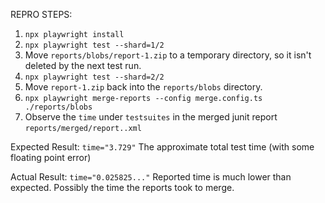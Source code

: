 REPRO STEPS:
1. `npx playwright install`
2. `npx playwright test --shard=1/2`
3. Move `reports/blobs/report-1.zip` to a temporary directory, so it isn't deleted by the next test run.
4. `npx playwright test --shard=2/2`
5. Move `report-1.zip` back into the `reports/blobs` directory.
6. `npx playwright merge-reports --config merge.config.ts ./reports/blobs`
7. Observe the `time` under `testsuites` in the merged junit report `reports/merged/report..xml`

Expected Result: `time="3.729"` The approximate total test time (with some floating point error)

Actual Result: `time="0.025825..."` Reported time is much lower than expected. Possibly the time the reports took to merge.
